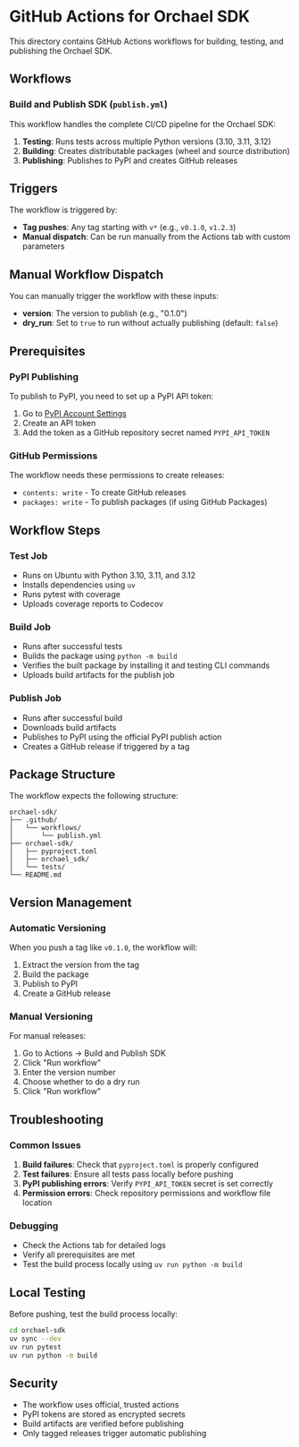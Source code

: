 # GitHub Actions for Orchael SDK

This directory contains GitHub Actions workflows for building, testing, and publishing the Orchael SDK.

## Workflows

### Build and Publish SDK (`publish.yml`)

This workflow handles the complete CI/CD pipeline for the Orchael SDK:

1. **Testing**: Runs tests across multiple Python versions (3.10, 3.11, 3.12)
2. **Building**: Creates distributable packages (wheel and source distribution)
3. **Publishing**: Publishes to PyPI and creates GitHub releases

## Triggers

The workflow is triggered by:

- **Tag pushes**: Any tag starting with `v*` (e.g., `v0.1.0`, `v1.2.3`)
- **Manual dispatch**: Can be run manually from the Actions tab with custom parameters

## Manual Workflow Dispatch

You can manually trigger the workflow with these inputs:

- **version**: The version to publish (e.g., "0.1.0")
- **dry_run**: Set to `true` to run without actually publishing (default: `false`)

## Prerequisites

### PyPI Publishing

To publish to PyPI, you need to set up a PyPI API token:

1. Go to [PyPI Account Settings](https://pypi.org/manage/account/)
2. Create an API token
3. Add the token as a GitHub repository secret named `PYPI_API_TOKEN`

### GitHub Permissions

The workflow needs these permissions to create releases:

- `contents: write` - To create GitHub releases
- `packages: write` - To publish packages (if using GitHub Packages)

## Workflow Steps

### Test Job

- Runs on Ubuntu with Python 3.10, 3.11, and 3.12
- Installs dependencies using `uv`
- Runs pytest with coverage
- Uploads coverage reports to Codecov

### Build Job

- Runs after successful tests
- Builds the package using `python -m build`
- Verifies the built package by installing it and testing CLI commands
- Uploads build artifacts for the publish job

### Publish Job

- Runs after successful build
- Downloads build artifacts
- Publishes to PyPI using the official PyPI publish action
- Creates a GitHub release if triggered by a tag

## Package Structure

The workflow expects the following structure:

```
orchael-sdk/
├── .github/
│   └── workflows/
│       └── publish.yml
├── orchael-sdk/
│   ├── pyproject.toml
│   ├── orchael_sdk/
│   └── tests/
└── README.md
```

## Version Management

### Automatic Versioning

When you push a tag like `v0.1.0`, the workflow will:

1. Extract the version from the tag
2. Build the package
3. Publish to PyPI
4. Create a GitHub release

### Manual Versioning

For manual releases:

1. Go to Actions → Build and Publish SDK
2. Click "Run workflow"
3. Enter the version number
4. Choose whether to do a dry run
5. Click "Run workflow"

## Troubleshooting

### Common Issues

1. **Build failures**: Check that `pyproject.toml` is properly configured
2. **Test failures**: Ensure all tests pass locally before pushing
3. **PyPI publishing errors**: Verify `PYPI_API_TOKEN` secret is set correctly
4. **Permission errors**: Check repository permissions and workflow file location

### Debugging

- Check the Actions tab for detailed logs
- Verify all prerequisites are met
- Test the build process locally using `uv run python -m build`

## Local Testing

Before pushing, test the build process locally:

```bash
cd orchael-sdk
uv sync --dev
uv run pytest
uv run python -m build
```

## Security

- The workflow uses official, trusted actions
- PyPI tokens are stored as encrypted secrets
- Build artifacts are verified before publishing
- Only tagged releases trigger automatic publishing
